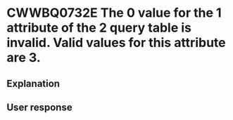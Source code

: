 # CWWBQ0732E The 0 value for the 1 attribute of the 2 query table is invalid. Valid values for this attribute are 3.

## Explanation

## User response